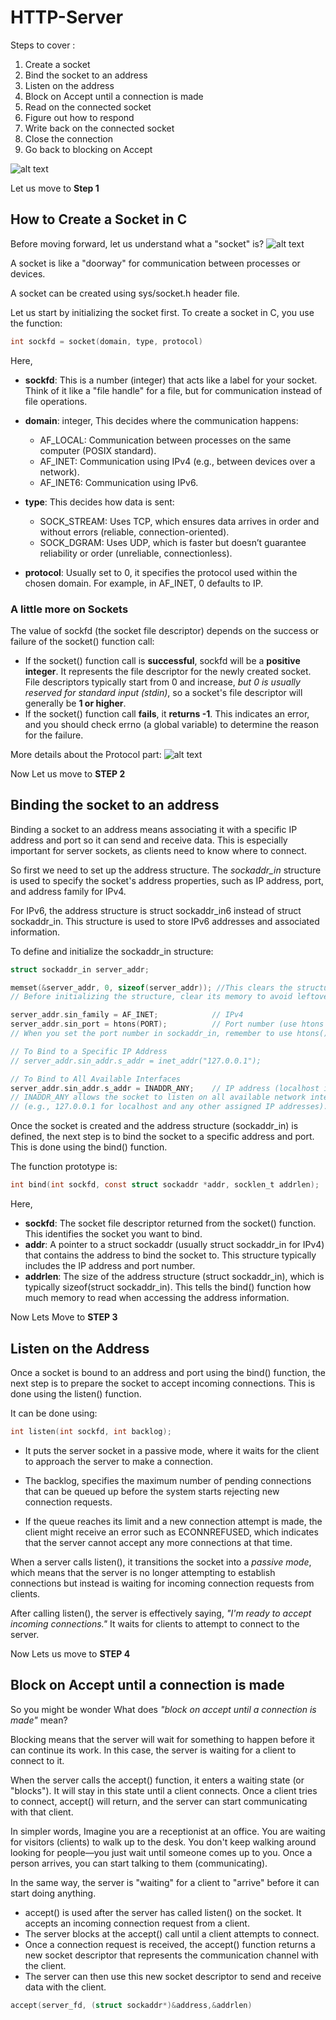 # HTTP-Server

Steps to cover : 
1. Create a socket
2. Bind the socket to an address
3. Listen on the address
4. Block on Accept until a connection is made
5. Read on the connected socket
6. Figure out how to respond
7. Write back on the connected socket
8. Close the connection
9. Go back to blocking on Accept

![alt text](image-1.png)

Let us move to **Step 1**
## How to Create a Socket in C

Before moving forward, let us understand what a "socket" is?
![alt text](image.png)


A socket is like a "doorway" for communication between processes or devices.

A socket can be created using sys/socket.h header file.

Let us start by initializing the socket first. To create a socket in C, you use the function:
```C
int sockfd = socket(domain, type, protocol)
```

Here,
- **sockfd**: This is a number (integer) that acts like a label for your socket. Think of it like a "file handle" for a file, but for communication instead of file operations.

- **domain**: integer,  This decides where the communication happens:

    - AF_LOCAL: Communication between processes on the same computer (POSIX standard).
    - AF_INET: Communication using IPv4 (e.g., between devices over a network).
    - AF_INET6: Communication using IPv6.

- **type**: This decides how data is sent:
    - SOCK_STREAM: Uses TCP, which ensures data arrives in order and without errors (reliable, connection-oriented).
    - SOCK_DGRAM: Uses UDP, which is faster but doesn’t guarantee reliability or order (unreliable, connectionless).
- **protocol**: Usually set to 0, it specifies the protocol used within the chosen domain. For example, in AF_INET, 0 defaults to IP.

### A little more on Sockets

The value of sockfd (the socket file descriptor) depends on the success or failure of the socket() function call:

- If the socket() function call is **successful**, sockfd will be a **positive integer**. It represents the file descriptor for the newly created socket. File descriptors typically start from 0 and increase, *but 0 is usually reserved for standard input (stdin)*, so a socket's file descriptor will generally be **1 or higher**.
- If the socket() function call **fails**, it **returns -1**. This indicates an error, and you should check errno (a global variable) to determine the reason for the failure.

More details about the Protocol part:
![alt text](image-2.png)

Now Let us move to **STEP 2** 
## Binding the socket to an address

Binding a socket to an address means associating it with a specific IP address and port so it can send and receive data. This is especially important for server sockets, as clients need to know where to connect.

So first we need to set up the address structure.
The *sockaddr_in* structure is used to specify the socket's address properties, such as IP address, port, and address family for IPv4.

For IPv6, the address structure is struct sockaddr_in6 instead of struct sockaddr_in. This structure is used to store IPv6 addresses and associated information.

To define and initialize the sockaddr_in structure:
```C
struct sockaddr_in server_addr;

memset(&server_addr, 0, sizeof(server_addr)); //This clears the structure
// Before initializing the structure, clear its memory to avoid leftover garbage values that might cause undefined behavior

server_addr.sin_family = AF_INET;            // IPv4
server_addr.sin_port = htons(PORT);          // Port number (use htons for network byte order)
// When you set the port number in sockaddr_in, remember to use htons() to ensure the port is in network byte order.

// To Bind to a Specific IP Address
// server_addr.sin_addr.s_addr = inet_addr("127.0.0.1"); 

// To Bind to All Available Interfaces
server_addr.sin_addr.s_addr = INADDR_ANY;    // IP address (localhost in this case)
// INADDR_ANY allows the socket to listen on all available network interfaces 
// (e.g., 127.0.0.1 for localhost and any other assigned IP addresses).

```



Once the socket is created and the address structure (sockaddr_in) is defined, the next step is to bind the socket to a specific address and port. This is done using the bind() function.

The function prototype is:
```C
int bind(int sockfd, const struct sockaddr *addr, socklen_t addrlen);

```

Here,
- **sockfd**: The socket file descriptor returned from the socket() function. This identifies the socket you want to bind.
- **addr**: A pointer to a struct sockaddr (usually struct sockaddr_in for IPv4) that contains the address to bind the socket to. This structure typically includes the IP address and port number.
- **addrlen**: The size of the address structure (struct sockaddr_in), which is typically sizeof(struct sockaddr_in). This tells the bind() function how much memory to read when accessing the address information.

Now Lets Move to **STEP 3**
## Listen on the Address

Once a socket is bound to an address and port using the bind() function, the next step is to prepare the socket to accept incoming connections. This is done using the listen() function.

It can be done using:
```C
int listen(int sockfd, int backlog);
```
- It puts the server socket in a passive mode, where it waits for the client to approach the server to make a connection. 

- The backlog, specifies the maximum number of pending connections that can be queued up before the system starts rejecting new connection requests. 

- If the queue reaches its limit and a new connection attempt is made, the client might receive an error such as ECONNREFUSED, which indicates that the server cannot accept any more connections at that time.

When a server calls listen(), it transitions the socket into a *passive mode*, which means that the server is no longer attempting to establish connections but instead is waiting for incoming connection requests from clients.

After calling listen(), the server is effectively saying, *"I'm ready to accept incoming connections."* It waits for clients to attempt to connect to the server.

Now Lets us move to **STEP 4**
## Block on Accept until a connection is made
So you might be wonder What does *"block on accept until a connection is made"* mean?

Blocking means that the server will wait for something to happen before it can continue its work. In this case, the server is waiting for a client to connect to it.

When the server calls the accept() function, it enters a waiting state (or "blocks"). It will stay in this state until a client connects. Once a client tries to connect, accept() will return, and the server can start communicating with that client.

In simpler words,
Imagine you are a receptionist at an office. You are waiting for visitors (clients) to walk up to the desk. You don't keep walking around looking for people—you just wait until someone comes up to you. Once a person arrives, you can start talking to them (communicating).

In the same way, the server is "waiting" for a client to "arrive" before it can start doing anything.

- accept() is used after the server has called listen() on the socket. It accepts an incoming connection request from a client.
- The server blocks at the accept() call until a client attempts to connect.
- Once a connection request is received, the accept() function returns a new socket descriptor that represents the communication channel with the client.
- The server can then use this new socket descriptor to send and receive data with the client.

```C
accept(server_fd, (struct sockaddr*)&address,&addrlen)
```



